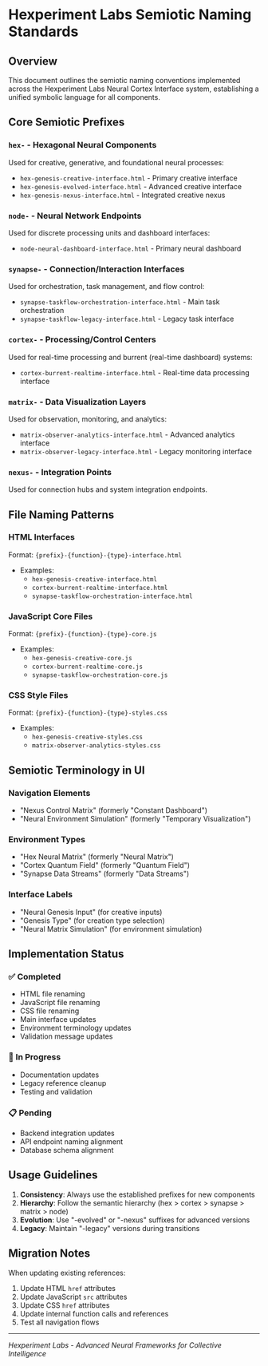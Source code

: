 # Hexperiment Labs Semiotic Naming Standards

## Overview

This document outlines the semiotic naming conventions implemented across the Hexperiment Labs Neural Cortex Interface system, establishing a unified symbolic language for all components.

## Core Semiotic Prefixes

### `hex-` - Hexagonal Neural Components

Used for creative, generative, and foundational neural processes:

- `hex-genesis-creative-interface.html` - Primary creative interface
- `hex-genesis-evolved-interface.html` - Advanced creative interface
- `hex-genesis-nexus-interface.html` - Integrated creative nexus

### `node-` - Neural Network Endpoints

Used for discrete processing units and dashboard interfaces:

- `node-neural-dashboard-interface.html` - Primary neural dashboard

### `synapse-` - Connection/Interaction Interfaces

Used for orchestration, task management, and flow control:

- `synapse-taskflow-orchestration-interface.html` - Main task orchestration
- `synapse-taskflow-legacy-interface.html` - Legacy task interface

### `cortex-` - Processing/Control Centers

Used for real-time processing and burrent (real-time dashboard) systems:

- `cortex-burrent-realtime-interface.html` - Real-time data processing interface

### `matrix-` - Data Visualization Layers

Used for observation, monitoring, and analytics:

- `matrix-observer-analytics-interface.html` - Advanced analytics interface
- `matrix-observer-legacy-interface.html` - Legacy monitoring interface

### `nexus-` - Integration Points

Used for connection hubs and system integration endpoints.

## File Naming Patterns

### HTML Interfaces

Format: `{prefix}-{function}-{type}-interface.html`

- Examples:
  - `hex-genesis-creative-interface.html`
  - `cortex-burrent-realtime-interface.html`
  - `synapse-taskflow-orchestration-interface.html`

### JavaScript Core Files

Format: `{prefix}-{function}-{type}-core.js`

- Examples:
  - `hex-genesis-creative-core.js`
  - `cortex-burrent-realtime-core.js`
  - `synapse-taskflow-orchestration-core.js`

### CSS Style Files

Format: `{prefix}-{function}-{type}-styles.css`

- Examples:
  - `hex-genesis-creative-styles.css`
  - `matrix-observer-analytics-styles.css`

## Semiotic Terminology in UI

### Navigation Elements

- "Nexus Control Matrix" (formerly "Constant Dashboard")
- "Neural Environment Simulation" (formerly "Temporary Visualization")

### Environment Types

- "Hex Neural Matrix" (formerly "Neural Matrix")
- "Cortex Quantum Field" (formerly "Quantum Field")
- "Synapse Data Streams" (formerly "Data Streams")

### Interface Labels

- "Neural Genesis Input" (for creative inputs)
- "Genesis Type" (for creation type selection)
- "Neural Matrix Simulation" (for environment simulation)

## Implementation Status

### ✅ Completed

- HTML file renaming
- JavaScript file renaming
- CSS file renaming
- Main interface updates
- Environment terminology updates
- Validation message updates

### 🔄 In Progress

- Documentation updates
- Legacy reference cleanup
- Testing and validation

### 📋 Pending

- Backend integration updates
- API endpoint naming alignment
- Database schema alignment

## Usage Guidelines

1. **Consistency**: Always use the established prefixes for new components
2. **Hierarchy**: Follow the semantic hierarchy (hex > cortex > synapse > matrix > node)
3. **Evolution**: Use "-evolved" or "-nexus" suffixes for advanced versions
4. **Legacy**: Maintain "-legacy" versions during transitions

## Migration Notes

When updating existing references:

1. Update HTML `href` attributes
2. Update JavaScript `src` attributes
3. Update CSS `href` attributes
4. Update internal function calls and references
5. Test all navigation flows

---

_Hexperiment Labs - Advanced Neural Frameworks for Collective Intelligence_
